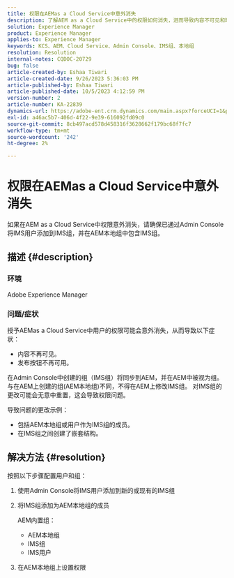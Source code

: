 ```yaml
---
title: 权限在AEMas a Cloud Service中意外消失
description: 了解AEM as a Cloud Service中的权限如何消失，进而导致内容不可见和缺少发布选项。
solution: Experience Manager
product: Experience Manager
applies-to: Experience Manager
keywords: KCS、AEM、Cloud Service、Admin Console、IMS组、本地组
resolution: Resolution
internal-notes: CQDOC-20729
bug: false
article-created-by: Eshaa Tiwari
article-created-date: 9/26/2023 5:36:03 PM
article-published-by: Eshaa Tiwari
article-published-date: 10/5/2023 4:12:59 PM
version-number: 2
article-number: KA-22839
dynamics-url: https://adobe-ent.crm.dynamics.com/main.aspx?forceUCI=1&pagetype=entityrecord&etn=knowledgearticle&id=26b81524-935c-ee11-be6f-6045bd006704
exl-id: a46ac5b7-406d-4f22-9e39-616092fd09c0
source-git-commit: 8cb497acd578d458316f3628662f179bc68f7fc7
workflow-type: tm+mt
source-wordcount: '242'
ht-degree: 2%

---
```


# 权限在AEMas a Cloud Service中意外消失


如果在AEM as a Cloud Service中权限意外消失，请确保已通过Admin Console将IMS用户添加到IMS组，并在AEM本地组中包含IMS组。

## 描述 {#description}


### 环境

Adobe Experience Manager

### <b>问题/</b>症状

授予AEMas a Cloud Service中用户的权限可能会意外消失，从而导致以下症状：

- 内容不再可见。
- 发布按钮不再可用。


在Admin Console中创建的组（IMS组）将同步到AEM，并在AEM中被视为组。 与在AEM上创建的组(AEM本地组)不同，不得在AEM上修改IMS组。 对IMS组的更改可能会无意中重置，这会导致权限问题。

导致问题的更改示例：

- 包括AEM本地组或用户作为IMS组的成员。
- 在IMS组之间创建了嵌套结构。



## 解决方法 {#resolution}


按照以下步骤配置用户和组：

1. 使用Admin Console将IMS用户添加到新的或现有的IMS组
2. 将IMS组添加为AEM本地组的成员

   AEM内置组：

   - AEM本地组
   - IMS组
   - IMS用户
3. 在AEM本地组上设置权限
